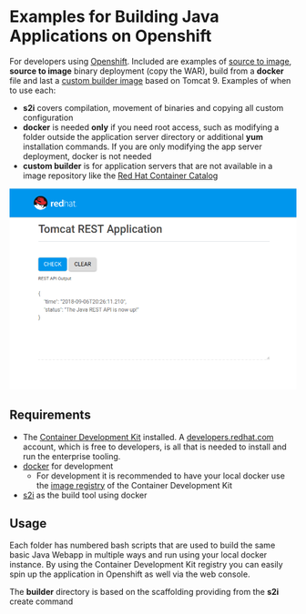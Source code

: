 # Examples for Building Java Applications on Openshift

For developers using [Openshift](https://www.openshift.com/). Included are examples of [source to image](https://github.com/openshift/source-to-image), **source to image** binary deployment (copy the WAR), build from a **docker** file and last a [custom builder image](https://github.com/openshift/source-to-image/blob/master/docs/cli.md#s2i-create) based on Tomcat 9. Examples of when to use each:

* **s2i** covers compilation, movement of binaries and copying all custom configuration
* **docker** is needed **only** if you need root access, such as modifying a folder outside the application server directory or additional **yum** installation commands. If you are only modifying the app server deployment, docker is not needed
* **custom builder** is for application servers that are not available in a image repository like the [Red Hat Container Catalog](https://access.redhat.com/containers/)

![screenshot.png](screenshot.png)

## Requirements

* The [Container Development Kit](https://access.redhat.com/documentation/en-us/red_hat_container_development_kit/3.5/html-single/getting_started_guide/) installed. A [developers.redhat.com](https://developers.redhat.com/) account, which is free to developers, is all that is needed to install and run the enterprise tooling. 
* [docker](https://www.docker.com/get-started) for development
  * For development it is recommended to have your local docker use the [image registry](https://docs.okd.io/latest/minishift/openshift/openshift-docker-registry.html) of the Container Development Kit
* [s2i](https://github.com/openshift/source-to-image) as the build tool using docker

## Usage

Each folder has numbered bash scripts that are used to build the same basic Java Webapp in multiple ways and run using your local docker instance. By using the Container Development Kit registry you can easily spin up the application in Openshift as well via the web console.

The **builder** directory is based on the scaffolding providing from the **s2i** create command 
